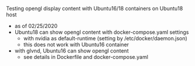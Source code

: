 Testing opengl display content with Ubuntu16/18 containers on Ubuntu18 host


- as of 02/25/2020
- Ubuntu18 can show opengl content with docker-compose.yaml settings
  - with nvidia as default-runtime (setting by /etc/docker/daemon.json)
  - this does not work with Ubuntu16 container
- with glvnd, Ubuntu16 can show opengl content
  - see details in Dockerfile and docker-compose.yaml
